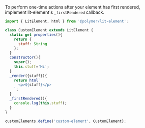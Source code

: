 
To perform one-time actions after your element has first rendered, implement lit-element's `_firstRendered` callback.

```js
import { LitElement, html } from '@polymer/lit-element';

class CustomElement extends LitElement {  
  static get properties(){
    return {
      stuff: String
    };
  }
  constructor(){
    super();
    this.stuff='Hi';
  }
  _render({stuff}){
    return html`
      <p>${stuff}</p>
    `;
  }
  _firstRendered(){
    console.log(this.stuff);
  }
}

customElements.define('custom-element', CustomElement);

```
